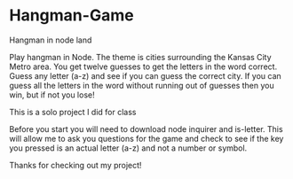 # Hangman-Game

Hangman in node land

Play hangman in Node. The theme is cities surrounding the Kansas City Metro area. You get twelve guesses to get the letters in the word correct. Guess any letter (a-z) and see if you can guess the correct city. If you can guess all the letters in the word without running out of guesses then you win, but if not you lose!

This is a solo project I did for class

Before you start you will need to download node inquirer and is-letter.
This will allow me to ask you questions for the game and check to see if the key you pressed is an actual letter (a-z) and not a number or symbol.

Thanks for checking out my project!
